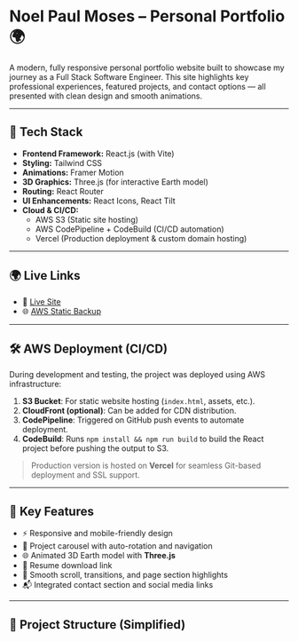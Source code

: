 # Noel Paul Moses – Personal Portfolio 🌍

A modern, fully responsive personal portfolio website built to showcase my journey as a Full Stack Software Engineer. This site highlights key professional experiences, featured projects, and contact options — all presented with clean design and smooth animations.

---

## 🔧 Tech Stack

- **Frontend Framework:** React.js (with Vite)
- **Styling:** Tailwind CSS
- **Animations:** Framer Motion
- **3D Graphics:** Three.js (for interactive Earth model)
- **Routing:** React Router
- **UI Enhancements:** React Icons, React Tilt
- **Cloud & CI/CD:**
  - AWS S3 (Static site hosting)
  - AWS CodePipeline + CodeBuild (CI/CD automation)
  - Vercel (Production deployment & custom domain hosting)

---

## 🌍 Live Links

- 🚀 [Live Site](https://noelpaulmoses.com)
- 🌐 [AWS Static Backup](http://noel-portfolio-bucket-cicd.s3-website-us-east-1.amazonaws.com/)

---

## 🛠️ AWS Deployment (CI/CD)

During development and testing, the project was deployed using AWS infrastructure:

1. **S3 Bucket**: For static website hosting (`index.html`, assets, etc.).
2. **CloudFront (optional)**: Can be added for CDN distribution.
3. **CodePipeline**: Triggered on GitHub push events to automate deployment.
4. **CodeBuild**: Runs `npm install && npm run build` to build the React project before pushing the output to S3.

> Production version is hosted on **Vercel** for seamless Git-based deployment and SSL support.

---

## 🌟 Key Features

- ⚡ Responsive and mobile-friendly design
- 🎯 Project carousel with auto-rotation and navigation
- 🌐 Animated 3D Earth model with **Three.js**
- 📄 Resume download link
- 🌈 Smooth scroll, transitions, and page section highlights
- 📬 Integrated contact section and social media links

---

## 📁 Project Structure (Simplified)

